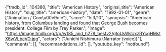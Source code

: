 {"tmdb_id": 104380, "title": "American History", "original_title": "American History", "slug_title": "american-history", "date": "1992-01-01", "genre": ["Animation / Com\u00e9die"], "score": "5.3/10", "synopsis": "American history, from Columbus landing and found that George Bush becomes president. College Film by Trey Parker.", "image": "https://image.tmdb.org/t/p/w185_and_h278_bestv2/gtoUsWsUxzRYcqHMstX6wVLbcVO.jpg", "actors": ["Junichi Nishimura (Narrator (voice))"], "comments": [], "recommandations_id": [], "youtube_key": "notfound"}